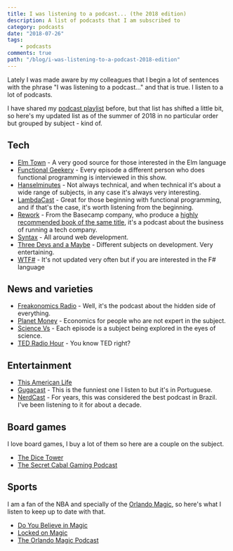 ```yaml
---
title: I was listening to a podcast... (the 2018 edition)
description: A list of podcasts that I am subscribed to
category: podcasts
date: "2018-07-26"
tags: 
    - podcasts
comments: true
path: "/blog/i-was-listening-to-a-podcast-2018-edition"
---
```


Lately I was made aware by my colleagues that I begin a lot of sentences with the phrase "I was listening to a podcast..." and that is true. I listen to a lot of podcasts.

I have shared my [podcast playlist](/blog/2015/10/06/whats-on-my-playlist-podcasts-i-listen-to) before, but that list has shifted a little bit, so here's my updated list as of the summer of 2018 in no particular order but grouped by subject - kind of.

## Tech

-   [Elm Town](https://www.elmtown.audio/) - A very good source for those interested in the Elm language
-   [Functional Geekery](https://www.functionalgeekery.com/) - Every episode a different person who does functional programming is interviewed in this show.
-   [Hanselminutes](https://hanselminutes.com/) - Not always technical, and when technical it's about a wide range of subjects, in any case it's always very interesting.
-   [LambdaCast](https://lambdacast.com) - Great for those beginning with functional programming, and if that's the case, it's worth listening from the beginning.
-   [Rework](https://rework.fm/) - From the Basecamp company, who produce a [highly recommended book of the same title](https://amzn.to/2LEsFuo), it's a podcast about the business of running a tech company.
-   [Syntax](https://syntax.fm/) - All around web development.
-   [Three Devs and a Maybe](http://threedevsandamaybe.com/) - Different subjects on development. Very entertaining.
-   [WTF#](https://wtfsharp.net/) - It's not updated very often but if you are interested in the F# language

## News and varieties

-   [Freakonomics Radio](http://freakonomics.com/) - Well, it's the podcast about the hidden side of everything.
-   [Planet Money](https://www.npr.org/sections/money/) - Economics for people who are not expert in the subject.
-   [Science Vs](https://www.gimletmedia.com/science-vs/) - Each episode is a subject being explored in the eyes of science.
-   [TED Radio Hour](https://www.npr.org/podcasts/510298/ted-radio-hour) - You know TED right?

## Entertainment

-   [This American Life](https://www.thisamericanlife.org/)
-   [Gugacast](https://gugacast.com/) - This is the funniest one I listen to but it's in Portuguese.
-   [NerdCast](https://jovemnerd.com.br/nerdcast/) - For years, this was considered the best podcast in Brazil. I've been listening to it for about a decade.

## Board games

I love board games, I buy a lot of them so here are a couple on the subject.

-   [The Dice Tower](http://www.dicetower.com/game-podcast/dice-tower)
-   [The Secret Cabal Gaming Podcast](http://www.thesecretcabal.com/)

## Sports

I am a fan of the NBA and specially of the [Orlando Magic](http://orlandomagic.com), so here's what I listen to keep up to date with that.

-   [Do You Believe in Magic](https://podtail.com/en/podcast/do-you-believe-in-magic/)
-   [Locked on Magic](https://www.lockedonmagic.com/)
-   [The Orlando Magic Podcast](http://www.orlandomagicpodcast.com/)

